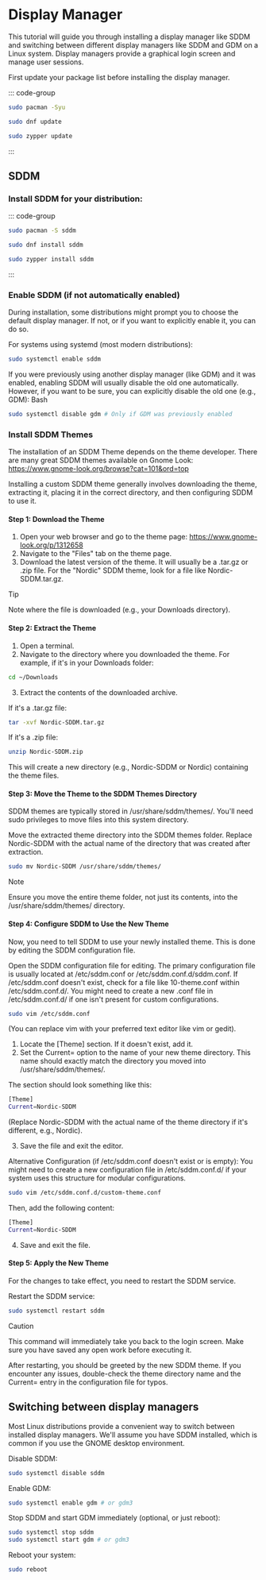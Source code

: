 # Display Manager

This tutorial will guide you through installing a display manager like SDDM and switching between different display managers like SDDM and GDM on a Linux system. Display managers provide a graphical login screen and manage user sessions.

First update your package list before installing the display manager.

::: code-group

```sh [Arch]
sudo pacman -Syu
```

```sh [Fedora]
sudo dnf update
```

```sh [openSuze]
sudo zypper update
```
:::

## SDDM 

### Install SDDM for your distribution:

::: code-group

```sh [Arch]
sudo pacman -S sddm
```

```sh [Fedora]
sudo dnf install sddm
```

```sh [openSuze]
sudo zypper install sddm
```
:::


### Enable SDDM (if not automatically enabled)

During installation, some distributions might prompt you to choose the default display manager. If not, or if you want to explicitly enable it, you can do so.

For systems using systemd (most modern distributions):

```sh 
sudo systemctl enable sddm
```

If you were previously using another display manager (like GDM) and it was enabled, enabling SDDM will usually disable the old one automatically. However, if you want to be sure, you can explicitly disable the old one (e.g., GDM):
Bash

```sh 
sudo systemctl disable gdm # Only if GDM was previously enabled
```
### Install SDDM Themes

The installation of an SDDM Theme depends on the theme developer. There are many great SDDM themes available on Gnome Look: https://www.gnome-look.org/browse?cat=101&ord=top

Installing a custom SDDM theme generally involves downloading the theme, extracting it, placing it in the correct directory, and then configuring SDDM to use it.


#### Step 1: Download the Theme

1. Open your web browser and go to the theme page: https://www.gnome-look.org/p/1312658
2. Navigate to the "Files" tab on the theme page.
3. Download the latest version of the theme. It will usually be a .tar.gz or .zip file. For the "Nordic" SDDM theme, look for a file like Nordic-SDDM.tar.gz.

> [!TIP]
> Note where the file is downloaded (e.g., your Downloads directory).

#### Step 2: Extract the Theme

1. Open a terminal.
2. Navigate to the directory where you downloaded the theme. For example, if it's in your Downloads folder:

```sh 
cd ~/Downloads
```
3. Extract the contents of the downloaded archive.

If it's a .tar.gz file:

```sh 
tar -xvf Nordic-SDDM.tar.gz
```

If it's a .zip file:

```sh 
unzip Nordic-SDDM.zip
```
This will create a new directory (e.g., Nordic-SDDM or Nordic) containing the theme files.

#### Step 3: Move the Theme to the SDDM Themes Directory

SDDM themes are typically stored in /usr/share/sddm/themes/. You'll need sudo privileges to move files into this system directory.

Move the extracted theme directory into the SDDM themes folder. Replace Nordic-SDDM with the actual name of the directory that was created after extraction.

```sh 
sudo mv Nordic-SDDM /usr/share/sddm/themes/
```
> [!NOTE]
> Ensure you move the entire theme folder, not just its contents, into the /usr/share/sddm/themes/ directory.

#### Step 4: Configure SDDM to Use the New Theme

Now, you need to tell SDDM to use your newly installed theme. This is done by editing the SDDM configuration file.

Open the SDDM configuration file for editing. The primary configuration file is usually located at /etc/sddm.conf or /etc/sddm.conf.d/sddm.conf. If /etc/sddm.conf doesn't exist, check for a file like 10-theme.conf within /etc/sddm.conf.d/. You might need to create a new .conf file in /etc/sddm.conf.d/ if one isn't present for custom configurations.

```sh 
sudo vim /etc/sddm.conf
```
(You can replace vim with your preferred text editor like vim or gedit).

1. Locate the [Theme] section. If it doesn't exist, add it.
2. Set the Current= option to the name of your new theme directory. This name should exactly match the directory you moved into /usr/share/sddm/themes/.

The section should look something like this:

```sh 
[Theme]
Current=Nordic-SDDM
```
(Replace Nordic-SDDM with the actual name of the theme directory if it's different, e.g., Nordic).

3. Save the file and exit the editor.

Alternative Configuration (if /etc/sddm.conf doesn't exist or is empty):
You might need to create a new configuration file in /etc/sddm.conf.d/ if your system uses this structure for modular configurations.

```sh 
sudo vim /etc/sddm.conf.d/custom-theme.conf
```
Then, add the following content:

```sh 
[Theme]
Current=Nordic-SDDM
```

4. Save and exit the file.

#### Step 5: Apply the New Theme

For the changes to take effect, you need to restart the SDDM service.

Restart the SDDM service:

```sh 
sudo systemctl restart sddm
```
> [!CAUTION]
> This command will immediately take you back to the login screen. Make sure you have saved any open work before executing it.

After restarting, you should be greeted by the new SDDM theme. If you encounter any issues, double-check the theme directory name and the Current= entry in the configuration file for typos.

## Switching between display managers

Most Linux distributions provide a convenient way to switch between installed display managers. We'll assume you have SDDM installed, which is common if you use the GNOME desktop environment.

Disable SDDM: 

```sh 
sudo systemctl disable sddm
```

Enable GDM:

```sh 
sudo systemctl enable gdm # or gdm3
```

Stop SDDM and start GDM immediately (optional, or just reboot):

```sh 
sudo systemctl stop sddm
sudo systemctl start gdm # or gdm3
```
Reboot your system:

```sh 
sudo reboot
```
